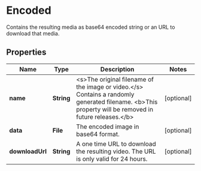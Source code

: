 

# Encoded

Contains the resulting media as base64 encoded string or an URL to download that media.

## Properties

| Name | Type | Description | Notes |
|------------ | ------------- | ------------- | -------------|
|**name** | **String** | &lt;s&gt;The original filename of the image or video.&lt;/s&gt; Contains a randomly generated filename. &lt;b&gt;This property will be removed in future releases.&lt;/b&gt; |  [optional] |
|**data** | **File** | The encoded image in base64 format. |  [optional] |
|**downloadUrl** | **String** | A one time URL to download the resulting video. The URL is only valid for 24 hours. |  [optional] |



